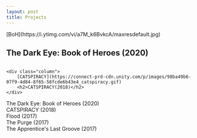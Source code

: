 ```yaml
---
layout: post
title: Projects
---
```


<div class="row">
	<div class="column">
		[BoH](https://i.ytimg.com/vi/a7M_k6BvkcA/maxresdefault.jpg)
		<h2>The Dark Eye: Book of Heroes (2020)</h2>
	</div>

	<div class="column">
		[CATSPIRACY](https://connect-prd-cdn.unity.com/p/images/98ba49b6-07f9-4d84-8f65-58fcde6b43e4_catspiracy.gif)
		<h2>CATSPIRACY(2018)</h2>
	</div>
</div>

<div class="wrapper">
  <div class="grid-item">The Dark Eye: Book of Heroes (2020)</div>
  <div class="grid-item">CATSPIRACY (2018)</div>  
  <div class="grid-item">Flood (2017)</div>
  <div class="grid-item">The Purge (2017)</div>
  <div class="grid-item">The Apprentice's Last Groove (2017)</div>
</div>